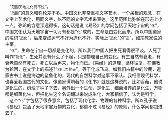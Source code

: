 &emsp;“``范围天地之化而不过``”。<br>&emsp;“``范围``”的意义和弥纶差不多。中国文化非常重视文字艺术，一个呆板的观念，在文字上艺术化，用同义字，以不同的文字艺术来表达。这里范围比弥纶在形态上小一点，弥论的含意深远得多。这句话是说《易经》的学问包括了天地宇宙的“``化``”，中国文化认为天地宇宙一切万有都是“``化``”成的，生命是由变化而来，所以中国道家的名词“``造化``”，后来变成运气不好为造化不好。实际上“``造化``”的“``造``”，如宗教家说的主宰。<br>&emsp;“``化``”，生命在宇宙一切都是变化的，所以我们中国人把生死看得很平淡。人死了叫作“``物化``”，生死并没有什么了不起，只是物理自己的变化。有生自然有衰老，有衰老自然有死亡，死亡以后再来，物化而已。《易经》的道理，循环往复，在佛教为轮回，在文学上的描述?“``羽化而登天``”，等于化成飞鸟。如我们古籍中的沙鹿，道家古书上说是海边的鲨鱼化的，现代的自然科学对这事不承认。我相信现代科学，也喜爱我国古代的文化，像道家谭峭著的《化书》就是这样说的。比如香菇，他说是化生的，树烂了种子下去，另外出一个生命，是化生，细菌培养的是化生，万物都是细菌化生，但把化生这个名词翻过来说成生化，大家相信了，认为是科学。<br>&emsp;这个“``化``”字包括了很多意义，包括了现代化学、物理的各种科学，所以孔子说《易经》包涵了天地宇宙万物的变化，都逃不过《易经》的原则，什么学问都包进去了。<br>